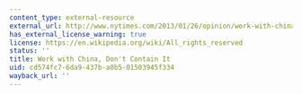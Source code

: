 ```yaml
---
content_type: external-resource
external_url: http://www.nytimes.com/2013/01/26/opinion/work-with-china-dont-contain-it.html
has_external_license_warning: true
license: https://en.wikipedia.org/wiki/All_rights_reserved
status: ''
title: Work with China, Don't Contain It
uid: cd574fc7-6da9-437b-a0b5-01503945f334
wayback_url: ''
---
```

